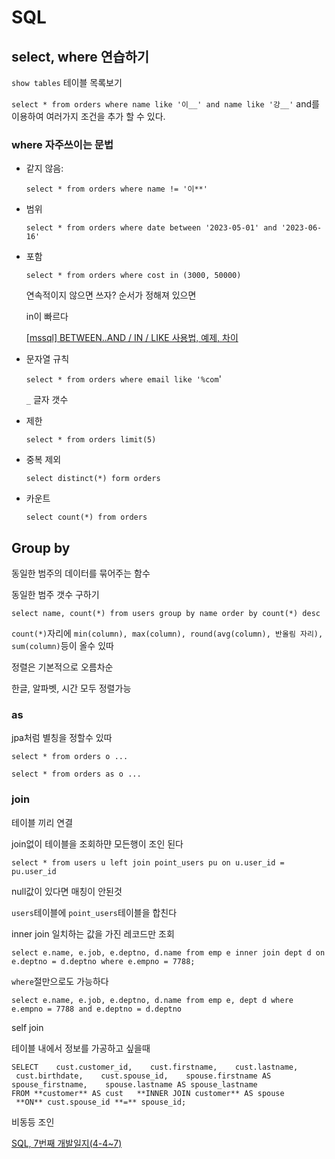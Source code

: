 # SQL

## select, where 연습하기

`show tables` 테이블 목록보기

`select * from orders where name like '이__' and name like '강__'` and를 이용하여 여러가지 조건을 추가 할 수 있다.

### where 자주쓰이는 문법

- 같지 않음:
  
  `select * from orders where name != '이**'`

- 범위
  
   `select * from orders where date between '2023-05-01' and '2023-06-16'`

- 포함 
  
  `select * from orders where cost in (3000, 50000)`
  
  연속적이지 않으면 쓰자? 순서가 정해져 있으면
  
  in이 빠르다
  
  [[mssql] BETWEEN..AND / IN / LIKE 사용법, 예제, 차이](https://althathatha.tistory.com/37 "https://althathatha.tistory.com/37")

- 문자열 규칙
  
  `select * from orders where email like '%com`'
  
  `_` 글자 갯수

- 제한
  
  `select * from orders limit(5)`

- 중복 제외
  
  `select distinct(*) form orders`

- 카운트
  
  `select count(*) from orders`

## Group by

동일한 범주의 데이터를 묶어주는 함수

동일한 범주 갯수 구하기

`select name, count(*) from users group by name order by count(*) desc`

`count(*)`자리에 `min(column), max(column), round(avg(column), 반올림 자리), sum(column)`등이 올수 있따

정렬은 기본적으로 오름차순

한글, 알파벳, 시간 모두 정렬가능

### as

jpa처럼 별칭을 정할수 있따

`select * from orders o ...`

`select * from orders as o ...`

### join

테이블 끼리 연결

join없이 테이블을 조회하먄 모든행이 조인 된다

`select * from users u left join point_users pu on u.user_id = pu.user_id`

null값이 있다면 매칭이 안된것

`users`테이블에 `point_users`테이블을 합친다

inner join 일치하는 값을 가진 레코드만 조회

`select e.name, e.job, e.deptno, d.name from emp e inner join dept d on e.deptno = d.deptno where e.empno = 7788;`

`where`절만으로도 가능하다

`select e.name, e.job, e.deptno, d.name from emp e, dept d where e.empno = 7788 and e.deptno = d.deptno`

self join

테이블 내에서 정보를 가공하고 싶을때

`SELECT  
 cust.customer_id,  
 cust.firstname,  
 cust.lastname,  
 cust.birthdate,  
 cust.spouse_id,  
 spouse.firstname AS spouse_firstname,  
 spouse.lastname AS spouse_lastname  
FROM **customer** AS cust  
**INNER JOIN customer** AS spouse  
   **ON** cust.spouse_id **=** spouse_id;`

비동등 조인

[SQL, 7번째 개발일지(4-4~7)](https://yoongeons.com/entry/20220706-SQL-7%EB%B2%88%EC%A7%B8-%EA%B0%9C%EB%B0%9C%EC%9D%BC%EC%A7%80)
